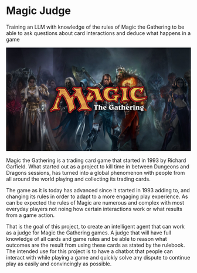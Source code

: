 # Magic Judge
Training an LLM with knowledge of the rules of Magic the Gathering to be able to ask questions about card interactions and deduce what happens in a game


![alt text][logo]

[logo]: magic_logo.jpg "Magic the Gathering"

Magic the Gathering is a trading card game that started in 1993 by Richard Garfield. What started out as a project to kill time in between Dungeons and Dragons sessions, has turned into a global phenomenon with people from all around the world playing and collecting its trading cards. 

The game as it is today has advanced since it started in 1993 adding to, and changing its rules in order to adapt to a more engaging play experience. As can be expected the rules of Magic are numerous and complex with most everyday players not noing how certain interactions work or what results from a game action. 

That is the goal of this project, to create an intelligent agent that can work as a judge for Magic the Gathering games. A judge that will have full knowledge of all cards and game rules and be able to reason what outcomes are the result from using these cards as stated by the rulebook. The intended use for this project is to have a chatbot that people can interact with while playing a game and quickly solve any dispute to continue play as easily and convincingly as possible.